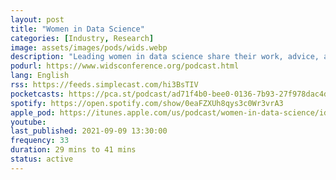 ```yaml
---
layout: post
title: "Women in Data Science"
categories: [Industry, Research]
image: assets/images/pods/wids.webp
description: "Leading women in data science share their work, advice, and lessons learned along the way with Professor Margot Gerritsen from Stanford University. Hear about how data science is being applied and having impact across a wide range of domains, from healthcare to finance to cosmology to human rights and more."
podurl: https://www.widsconference.org/podcast.html
lang: English
rss: https://feeds.simplecast.com/hi3BsTIV
pocketcasts: https://pca.st/podcast/ad71f4b0-bee0-0136-7b93-27f978dac4db
spotify: https://open.spotify.com/show/0eaFZXUh8qys3c0Wr3vrA3
apple_pod: https://itunes.apple.com/us/podcast/women-in-data-science/id1440076586
youtube:
last_published: 2021-09-09 13:30:00
frequency: 33
duration: 29 mins to 41 mins
status: active
---
```

